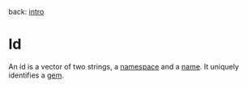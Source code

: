 back: [intro](../intro.md#Basics)

# Id

An id is a vector of two strings, a [namespace](basics/namespace.md) and a [name](basics/name.md). It uniquely identifies a [gem](basics/gem.md).